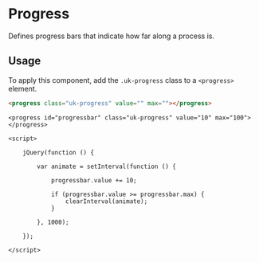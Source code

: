 # Progress

<p class="uk-text-lead">Defines progress bars that indicate how far along a process is.</p>

## Usage

To apply this component, add the `.uk-progress` class to a `<progress>` element.

```html
<progress class="uk-progress" value="" max=""></progress>
```

```example
<progress id="progressbar" class="uk-progress" value="10" max="100"></progress>

<script>

    jQuery(function () {

        var animate = setInterval(function () {

            progressbar.value += 10;

            if (progressbar.value >= progressbar.max) {
                clearInterval(animate);
            }

        }, 1000);

    });

</script>
```